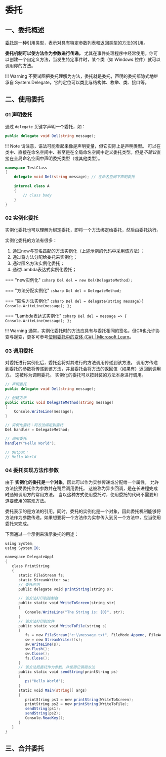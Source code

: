# 委托

## 一、委托概述

[委托](https://learn.microsoft.com/zh-cn/dotnet/csharp/language-reference/builtin-types/reference-types)是一种引用类型，表示对具有特定参数列表和返回类型的方法的引用。

**委托机制可以使方法作为参数进行传递。** 尤其在事件处理程序中经常使用。你可以创建一个自定义方法，当发生特定事件时，某个类（如 Windows 控件）就可以调用你的方法。

!!! Warning
	不要试图把委托理解为方法，委托就是委托，声明的委托都隐式地继承自 System.Delegate，它的定位可以类比与结构体、枚举、类、接口等。

## 二、使用委托
### 01 声明委托
通过 `delegate` 关键字声明一个委托，如：
```csharp
public delegate void Del(string message);
```

!!! Note
	请注意，语法可能看起来像是声明变量，但它实际上是声明类型。 可以在类中、直接在命名空间中、甚至是在全局命名空间中定义委托类型。但是*不建议*直接在全局命名空间中声明委托类型（或其他类型）。

```csharp
namespace TestClass
{
    delegate void Del(string message); // 在命名空间下声明委托
    
	internal class A
	{
		// class body
	}
}
```

### 02 实例化委托
实例化委托也可以理解为绑定委托，即将一个方法绑定给委托，然后由委托执行。

实例化委托的方法有很多：

1. 通过new与签名匹配的方法实例化（上述示例的代码中采用该方法）；
2. 通过将方法分配给委托来实例化；
3. 通过匿名方法实例化委托；
4. 通过Lambda表达式实例化委托；

=== "new实例化"
	```csharp
	Del del = new Del(DelegateMethod);
	```

=== "方法分配实例化"
	```csharp
	Del del = DelegateMethod;
	```

=== "匿名方法实例化"
	```csharp
	Del del = delegate(string message){ Console.WriteLine(message); };
	```

=== "Lambda表达式实例化"
	```csharp
	Del del = message => { Console.WriteLine(message); };
	```

!!! Warning
	通常，实例化委托时的方法应具有与委托相同的签名，但C#也允许协变与逆变，更多可参考[使用委托中的变体 (C#) | Microsoft Learn](https://learn.microsoft.com/zh-cn/dotnet/csharp/programming-guide/concepts/covariance-contravariance/using-variance-in-delegates)。

### 03 调用委托
对委托进行实例化后，委托会将对其进行的方法调用传递到该方法。 调用方传递到委托的参数将传递到该方法，并且委托会将方法的返回值（如果有）返回到调用方。 这被称为调用委托。 实例化的委托可以按封装的方法本身进行调用。

```csharp title="委托调用"
// 声明委托
public delegate void Del(string message);

// 创建方法
public static void DelegateMethod(string message)
{
    Console.WriteLine(message);
}

// 实例化委托：将方法绑定到委托
Del handler = DelegateMethod;

// 调用委托
handler("Hello World");

// Output：
// Hello World
```

### 04 委托实现方法作参数

由于 **实例化的委托是一个对象**，因此可以作为实参传递或分配给一个属性， 允许方法接受委托作为参数并在稍后调用委托。 这被称为异步回调，是在长进程完成时通知调用方的常用方法。 当以这种方式使用委托时，使用委托的代码不需要知道要使用的实现方法。

委托表示的是方法的引用，同时，委托的实例化是一个对象，因此委托机制能够将方法作为参数传递。如果想要将一个方法作为实参传入到另一个方法中，应当使用委托来完成。

下面通过一个示例来演示委托的用途：
```csharp title="方法作参数"
using System;  
using System.IO;

namespace DelegateAppl  
{  
   class PrintString  
   {  
      static FileStream fs;  
      static StreamWriter sw;  
      // 委托声明  
      public delegate void printString(string s);  
  
      // 该方法打印到控制台  
      public static void WriteToScreen(string str)  
      {  
         Console.WriteLine("The String is: {0}", str);  
      }  
      // 该方法打印到文件
      public static void WriteToFile(string s)  
      {
         fs = new FileStream("c:\\message.txt", FileMode.Append, FileAccess.Write);  
         sw = new StreamWriter(fs);  
         sw.WriteLine(s);  
         sw.Flush();  
         sw.Close();  
         fs.Close();  
      }
      // 该方法把委托作为参数，并使用它调用方法  
      public static void sendString(printString ps)  
      {
         ps("Hello World");  
      }
      static void Main(string[] args)  
      {
         printString ps1 = new printString(WriteToScreen);  
         printString ps2 = new printString(WriteToFile);  
         sendString(ps1);  
         sendString(ps2);  
         Console.ReadKey();  
      }
   }
}
```


## 三、合并委托
